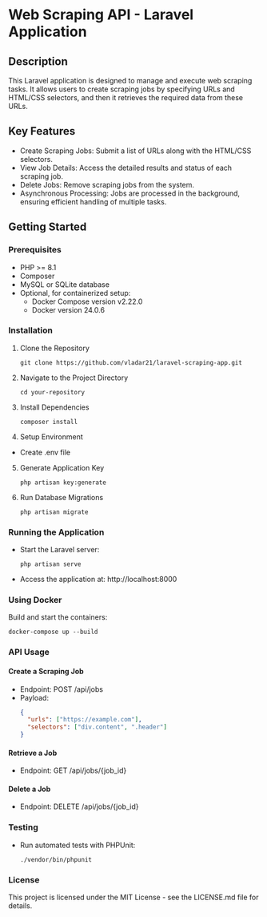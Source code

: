 # Web Scraping API - Laravel Application

## Description

This Laravel application is designed to manage and execute web scraping tasks. It allows users to create scraping jobs by specifying URLs and HTML/CSS selectors, and then it retrieves the required data from these URLs.

## Key Features

- Create Scraping Jobs: Submit a list of URLs along with the HTML/CSS selectors.
- View Job Details: Access the detailed results and status of each scraping job.
- Delete Jobs: Remove scraping jobs from the system.
- Asynchronous Processing: Jobs are processed in the background, ensuring efficient handling of multiple tasks.

## Getting Started

### Prerequisites

- PHP >= 8.1
- Composer
- MySQL or SQLite database
- Optional, for containerized setup:
  * Docker Compose version v2.22.0
  * Docker version 24.0.6

### Installation

1. Clone the Repository
    ```
   git clone https://github.com/vladar21/laravel-scraping-app.git

2. Navigate to the Project Directory
    ```
   cd your-repository

3. Install Dependencies
    ```
   composer install

4. Setup Environment

- Create .env file

5. Generate Application Key
    ```
   php artisan key:generate

6. Run Database Migrations
    ```
   php artisan migrate

### Running the Application

- Start the Laravel server:
    ```
  php artisan serve

- Access the application at: http://localhost:8000

### Using Docker

Build and start the containers:
```
docker-compose up --build
```

### API Usage

#### Create a Scraping Job

- Endpoint: POST /api/jobs
- Payload:
    ```json
  {
      "urls": ["https://example.com"],
      "selectors": ["div.content", ".header"]
  }

#### Retrieve a Job

- Endpoint: GET /api/jobs/{job_id}

#### Delete a Job

- Endpoint: DELETE /api/jobs/{job_id}

### Testing

- Run automated tests with PHPUnit:
    ```
  ./vendor/bin/phpunit

### License

This project is licensed under the MIT License - see the LICENSE.md file for details.
